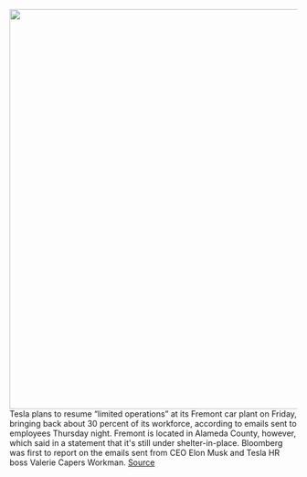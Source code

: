 <img src='https://cdn.vox-cdn.com/thumbor/wUHCqloVs2ku6EU_QJ1fitn1p8g=/0x0:2040x1360/1200x800/filters:focal(1168x650:1494x976)/cdn.vox-cdn.com/uploads/chorus_image/image/66769418/sokane_181116_3101_fremont_0053.0.jpg' width='700px' /><br/>
Tesla plans to resume “limited operations” at its Fremont car plant on Friday, bringing back about 30 percent of its workforce, according to emails sent to employees Thursday night. Fremont is located in Alameda County, however, which said in a statement that it's still under shelter-in-place. Bloomberg was first to report on the emails sent from CEO Elon Musk and Tesla HR boss Valerie Capers Workman.
<a href='https://www.theverge.com/2020/5/8/21251762/elon-musk-reopening-freemont-factory-coronavirus'> Source <a/>